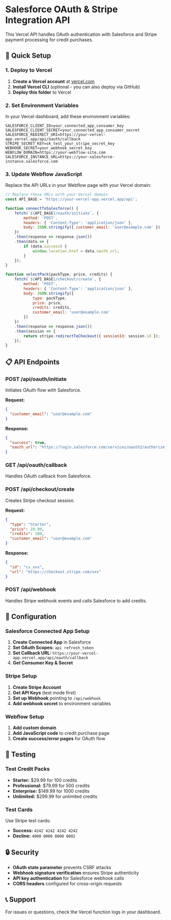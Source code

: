 # Salesforce OAuth & Stripe Integration API

This Vercel API handles OAuth authentication with Salesforce and Stripe payment processing for credit purchases.

## 🚀 Quick Setup

### 1. Deploy to Vercel

1. **Create a Vercel account** at [vercel.com](https://vercel.com)
2. **Install Vercel CLI** (optional - you can also deploy via GitHub)
3. **Deploy this folder** to Vercel

### 2. Set Environment Variables

In your Vercel dashboard, add these environment variables:

```
SALESFORCE_CLIENT_ID=your_connected_app_consumer_key
SALESFORCE_CLIENT_SECRET=your_connected_app_consumer_secret
SALESFORCE_REDIRECT_URI=https://your-vercel-app.vercel.app/api/oauth/callback
STRIPE_SECRET_KEY=sk_test_your_stripe_secret_key
WEBHOOK_SECRET=your_webhook_secret_key
WEBFLOW_DOMAIN=https://your-webflow-site.com
SALESFORCE_INSTANCE_URL=https://your-salesforce-instance.salesforce.com
```

### 3. Update Webflow JavaScript

Replace the API URLs in your Webflow page with your Vercel domain:

```javascript
// Replace these URLs with your Vercel domain
const API_BASE = 'https://your-vercel-app.vercel.app/api';

function connectToSalesforce() {
    fetch(`${API_BASE}/oauth/initiate`, {
        method: 'POST',
        headers: { 'Content-Type': 'application/json' },
        body: JSON.stringify({ customer_email: 'user@example.com' })
    })
    .then(response => response.json())
    .then(data => {
        if (data.success) {
            window.location.href = data.oauth_url;
        }
    });
}

function selectPack(packType, price, credits) {
    fetch(`${API_BASE}/checkout/create`, {
        method: 'POST',
        headers: { 'Content-Type': 'application/json' },
        body: JSON.stringify({
            type: packType,
            price: price,
            credits: credits,
            customer_email: 'user@example.com'
        })
    })
    .then(response => response.json())
    .then(session => {
        return stripe.redirectToCheckout({ sessionId: session.id });
    });
}
```

## 📋 API Endpoints

### POST /api/oauth/initiate
Initiates OAuth flow with Salesforce.

**Request:**
```json
{
  "customer_email": "user@example.com"
}
```

**Response:**
```json
{
  "success": true,
  "oauth_url": "https://login.salesforce.com/services/oauth2/authorize?..."
}
```

### GET /api/oauth/callback
Handles OAuth callback from Salesforce.

### POST /api/checkout/create
Creates Stripe checkout session.

**Request:**
```json
{
  "type": "Starter",
  "price": 29.99,
  "credits": 100,
  "customer_email": "user@example.com"
}
```

**Response:**
```json
{
  "id": "cs_xxx",
  "url": "https://checkout.stripe.com/xxx"
}
```

### POST /api/webhook
Handles Stripe webhook events and calls Salesforce to add credits.

## 🔧 Configuration

### Salesforce Connected App Setup

1. **Create Connected App** in Salesforce
2. **Set OAuth Scopes:** `api refresh_token`
3. **Set Callback URL:** `https://your-vercel-app.vercel.app/api/oauth/callback`
4. **Get Consumer Key & Secret**

### Stripe Setup

1. **Create Stripe Account**
2. **Get API Keys** (test mode first)
3. **Set up Webhook** pointing to `/api/webhook`
4. **Add webhook secret** to environment variables

### Webflow Setup

1. **Add custom domain**
2. **Add JavaScript code** to credit purchase page
3. **Create success/error pages** for OAuth flow

## 🧪 Testing

### Test Credit Packs

- **Starter:** $29.99 for 100 credits
- **Professional:** $79.99 for 500 credits  
- **Enterprise:** $149.99 for 1000 credits
- **Unlimited:** $299.99 for unlimited credits

### Test Cards

Use Stripe test cards:
- **Success:** `4242 4242 4242 4242`
- **Decline:** `4000 0000 0000 0002`

## 🔒 Security

- **OAuth state parameter** prevents CSRF attacks
- **Webhook signature verification** ensures Stripe authenticity
- **API key authentication** for Salesforce webhook calls
- **CORS headers** configured for cross-origin requests

## 📞 Support

For issues or questions, check the Vercel function logs in your dashboard.


